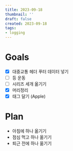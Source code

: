 ```yaml
---
title: 2023-09-18
thumbnail: ''
draft: false
created: 2023-09-18
tags:
- logging
---
```


# Goals

* [x] 대중교통 헤더 푸터 데이터 넣기
* [ ] 등 운동
* [ ] 시리즈 세개 옮기기
* [x] 머리정리
* [x] 태그 달기 (Apple)

# Plan

* 아침에 하나 옮기기
* 점심 먹고 하나 옮기기
* 퇴근 전에 하나 옮기기
